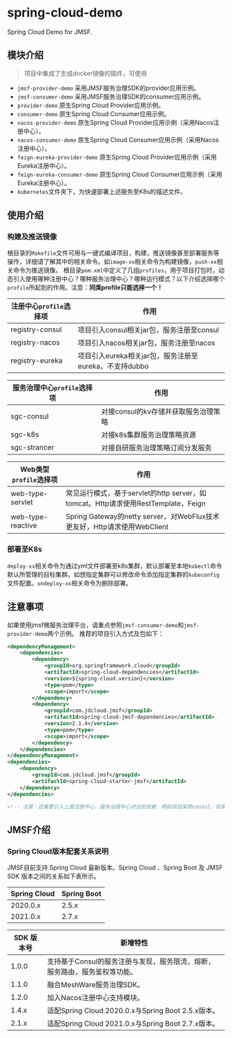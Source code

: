 # spring-cloud-demo
Spring Cloud Demo for JMSF.

## 模块介绍
> 项目中集成了生成docker镜像的插件，可使用
- `jmsf-provider-demo` 采用JMSF服务治理SDK的provider应用示例。
- `jmsf-consumer-demo` 采用JMSF服务治理SDK的consumer应用示例。
- `provider-demo` 原生Spring Cloud Provider应用示例。
- `consumer-demo` 原生Spring Cloud Consumer应用示例。
- `nacos-provider-demo` 原生Spring Cloud Provider应用示例（采用Nacos注册中心）。
- `nacos-consumer-demo` 原生Spring Cloud Consumer应用示例（采用Nacos注册中心）。
- `feign-eureka-provider-demo` 原生Spring Cloud Provider应用示例（采用Eureka注册中心）。
- `feign-eureka-consumer-demo` 原生Spring Cloud Consumer应用示例（采用Eureka注册中心）。
- `kubernetes`文件夹下，为快速部署上述服务至K8s的描述文件。

## 使用介绍

### 构建及推送镜像
根目录的`Makefile`文件可用与一键式编译项目，构建，推送镜像甚至部署服务等操作，详细请了解其中的相关命令。如`image-xx`相关命令为构建镜像，`push-xx`相关命令为推送镜像。
根目录`pom.xml`中定义了几组`profiles`，用于项目打包时，动态引入使用哪种注册中心？哪种服务治理中心？哪种运行模式？以下介绍选择哪个`profile`所起到的作用。注意：**同类profile只能选择一个！**

| 注册中心`profile`选择项 | 作用                                                   |
|------------------| ------------------------------------------------------ |
| registry-consul  | 项目引入consul相关jar包，服务注册至consul              |
| registry-nacos   | 项目引入nacos相关jar包，服务注册至nacos                |
| registry-eureka  | 项目引入eureka相关jar包，服务注册至eureka，不支持dubbo |

| 服务治理中心`profile`选择项 | 作用                                 |
| --------------------------- | ------------------------------------ |
| sgc-consul                  | 对接consul的kv存储并获取服务治理策略 |
| sgc-k8s                     | 对接k8s集群服务治理策略资源          |
| sgc-strancer                | 对接自研服务治理策略订阅分发服务     |

| Web类型`profile`选择项 | 作用                                                         |
|-------------------| ------------------------------------------------------------ |
| web-type-servlet  | 常见运行模式，基于servlet的http server，如tomcat。Http请求使用RestTemplate，Feign |
| web-type-reactive | Spring Gateway的netty server，对WebFlux技术更友好，Http请求使用WebClient |

### 部署至K8s

`deploy-xx`相关命令为通过yml文件部署至k8s集群，默认部署至本地`kubectl`命令默认所管理的目标集群。如想指定集群可以修改命令添加指定集群的`kubeconfig`文件配置。`undeploy-xx`相关命令为删除部署。

## 注意事项
如果使用jmsf微服务治理平台，请重点参照`jmsf-consumer-demo`和`jmsf-provider-demo`两个示例。
推荐的项目引入方式及包如下：
```xml
<dependencyManagement>
    <dependencies>
        <dependency>
            <groupId>org.springframework.cloud</groupId>
            <artifactId>spring-cloud-dependencies</artifactId>
            <version>${spring-cloud.version}</version>
            <type>pom</type>
            <scope>import</scope>
        </dependency>
        <dependency>
            <groupId>com.jdcloud.jmsf</groupId>
            <artifactId>spring-cloud-jmsf-dependencies</artifactId>
            <version>2.1.4</version>
            <type>pom</type>
            <scope>import</scope>
        </dependency>
    </dependencies>
</dependencyManagement>
<dependencies>
    <dependency>
        <groupId>com.jdcloud.jmsf</groupId>
        <artifactId>spring-cloud-starter-jmsf</artifactId>
    </dependency>
</dependencies>

<!-- 注意：还需要引入上面注册中心，服务治理中心对应的依赖，例如项目采用consul，则需要添加registry-consul，sgc-consul对应的profile中所引用的依赖包 -->
```

## JMSF介绍

### Spring Cloud版本配套关系说明
JMSF目前支持 Spring Cloud 最新版本。Spring Cloud 、Spring Boot 及 JMSF SDK 版本之间的关系如下表所示。

| Spring Cloud | Spring Boot |
| ------------ | ----------- |
| 2020.0.x     | 2.5.x       |
| 2021.0.x     | 2.7.x       |

| SDK 版本号 | 新增特性                                                     |
|---------| ------------------------------------------------------------ |
| 1.0.0   | 支持基于Consul的服务注册与发现，服务限流，熔断，服务路由，服务鉴权等功能。 |
| 1.1.0   | 融合MeshWare服务治理SDK。                                    |
| 1.2.0   | 加入Nacos注册中心支持模块。                                  |
| 1.4.x   | 适配Spring Cloud 2020.0.x与Spring Boot 2.5.x版本。           |
| 2.1.x   | 适配Spring Cloud 2021.0.x与Spring Boot 2.7.x版本。           |